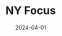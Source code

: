 ---
title: NY Focus
link : https://nysfocus.com/
tags: ["magazine", "politics"]
date: 2024-04-01
---